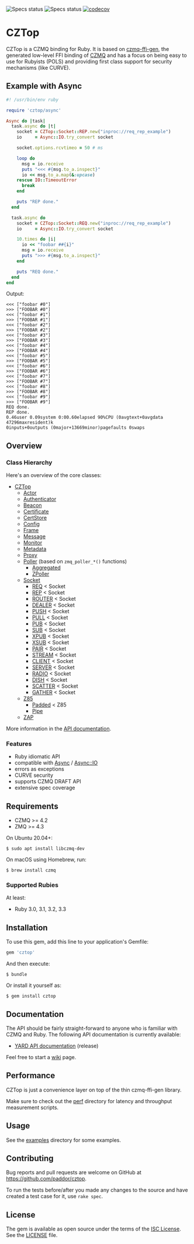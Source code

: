 ![Specs status](https://github.com/paddor/cztop/workflows/STABLE%20API/badge.svg)
![Specs status](https://github.com/paddor/cztop/workflows/DRAFT%20API/badge.svg)
[![codecov](https://codecov.io/gh/paddor/cztop/branch/master/graph/badge.svg?token=TnjOba97R7)](https://codecov.io/gh/paddor/cztop)

# CZTop

CZTop is a CZMQ binding for Ruby. It is based on
[czmq-ffi-gen](https://github.com/paddor/czmq-ffi-gen), the generated low-level
FFI binding of [CZMQ](https://github.com/zeromq/czmq) and has a focus on being
easy to use for Rubyists (POLS) and providing first class support for security
mechanisms (like CURVE).


## Example with Async

```ruby
#! /usr/bin/env ruby

require 'cztop/async'

Async do |task|
  task.async do |t|
    socket = CZTop::Socket::REP.new("inproc://req_rep_example")
    io     = Async::IO.try_convert socket

    socket.options.rcvtimeo = 50 # ms

    loop do
      msg = io.receive
      puts "<<< #{msg.to_a.inspect}"
      io << msg.to_a.map(&:upcase)
    rescue IO::TimeoutError
      break
    end

    puts "REP done."
  end

  task.async do
    socket = CZTop::Socket::REQ.new("inproc://req_rep_example")
    io     = Async::IO.try_convert socket

    10.times do |i|
      io << "foobar ##{i}"
      msg = io.receive
      puts ">>> #{msg.to_a.inspect}"
    end

    puts "REQ done."
  end
end
```


Output:
```
<<< ["foobar #0"]
>>> ["FOOBAR #0"]
<<< ["foobar #1"]
>>> ["FOOBAR #1"]
<<< ["foobar #2"]
>>> ["FOOBAR #2"]
<<< ["foobar #3"]
>>> ["FOOBAR #3"]
<<< ["foobar #4"]
>>> ["FOOBAR #4"]
<<< ["foobar #5"]
>>> ["FOOBAR #5"]
<<< ["foobar #6"]
>>> ["FOOBAR #6"]
<<< ["foobar #7"]
>>> ["FOOBAR #7"]
<<< ["foobar #8"]
>>> ["FOOBAR #8"]
<<< ["foobar #9"]
>>> ["FOOBAR #9"]
REQ done.
REP done.
0.46user 0.09system 0:00.60elapsed 90%CPU (0avgtext+0avgdata 47296maxresident)k
0inputs+0outputs (0major+13669minor)pagefaults 0swaps
```

## Overview

### Class Hierarchy

Here's an overview of the core classes:

* [CZTop](http://www.rubydoc.info/gems/cztop/CZTop)
  * [Actor](http://www.rubydoc.info/gems/cztop/CZTop)
  * [Authenticator](http://www.rubydoc.info/gems/cztop/CZTop/Authenticator)
  * [Beacon](http://www.rubydoc.info/gems/cztop/CZTop/Beacon)
  * [Certificate](http://www.rubydoc.info/gems/cztop/CZTop/Certificate)
  * [CertStore](http://www.rubydoc.info/gems/cztop/CZTop/CertStore)
  * [Config](http://www.rubydoc.info/gems/cztop/CZTop/Config)
  * [Frame](http://www.rubydoc.info/gems/cztop/CZTop/Frame)
  * [Message](http://www.rubydoc.info/gems/cztop/CZTop/Message)
  * [Monitor](http://www.rubydoc.info/gems/cztop/CZTop/Monitor)
  * [Metadata](http://www.rubydoc.info/gems/cztop/CZTop/Metadata)
  * [Proxy](http://www.rubydoc.info/gems/cztop/CZTop/Proxy)
  * [Poller](http://www.rubydoc.info/gems/cztop/CZTop/Poller) (based on `zmq_poller_*()` functions)
    * [Aggregated](http://www.rubydoc.info/gems/cztop/CZTop/Poller/Aggregated)
    * [ZPoller](http://www.rubydoc.info/gems/cztop/CZTop/Poller/ZPoller)
  * [Socket](http://www.rubydoc.info/gems/cztop/CZTop/Socket)
    * [REQ](http://www.rubydoc.info/gems/cztop/CZTop/Socket/REQ) < Socket
    * [REP](http://www.rubydoc.info/gems/cztop/CZTop/Socket/REP) < Socket
    * [ROUTER](http://www.rubydoc.info/gems/cztop/CZTop/Socket/ROUTER) < Socket
    * [DEALER](http://www.rubydoc.info/gems/cztop/CZTop/Socket/DEALER) < Socket
    * [PUSH](http://www.rubydoc.info/gems/cztop/CZTop/Socket/PUSH) < Socket
    * [PULL](http://www.rubydoc.info/gems/cztop/CZTop/Socket/PULL) < Socket
    * [PUB](http://www.rubydoc.info/gems/cztop/CZTop/Socket/PUB) < Socket
    * [SUB](http://www.rubydoc.info/gems/cztop/CZTop/Socket/SUB) < Socket
    * [XPUB](http://www.rubydoc.info/gems/cztop/CZTop/Socket/XPUB) < Socket
    * [XSUB](http://www.rubydoc.info/gems/cztop/CZTop/Socket/XSUB) < Socket
    * [PAIR](http://www.rubydoc.info/gems/cztop/CZTop/Socket/PAIR) < Socket
    * [STREAM](http://www.rubydoc.info/gems/cztop/CZTop/Socket/STREAM) < Socket
    * [CLIENT](http://www.rubydoc.info/gems/cztop/CZTop/Socket/CLIENT) < Socket
    * [SERVER](http://www.rubydoc.info/gems/cztop/CZTop/Socket/SERVER) < Socket
    * [RADIO](http://www.rubydoc.info/gems/cztop/CZTop/Socket/RADIO) < Socket
    * [DISH](http://www.rubydoc.info/gems/cztop/CZTop/Socket/DISH) < Socket
    * [SCATTER](http://www.rubydoc.info/gems/cztop/CZTop/Socket/SCATTER) < Socket
    * [GATHER](http://www.rubydoc.info/gems/cztop/CZTop/Socket/GATHER) < Socket
  * [Z85](http://www.rubydoc.info/gems/cztop/CZTop/Z85)
    * [Padded](http://www.rubydoc.info/gems/cztop/CZTop/Z85/Padded) < Z85
    * [Pipe](http://www.rubydoc.info/gems/cztop/CZTop/Z85/Pipe)
  * [ZAP](http://www.rubydoc.info/gems/cztop/CZTop/ZAP)

More information in the [API documentation](http://www.rubydoc.info/github/paddor/cztop).

### Features

* Ruby idiomatic API
* compatible with [Async](https://github.com/socketry/async) / [Async::IO](https://github.com/socketry/async-io)
* errors as exceptions
* CURVE security
* supports CZMQ DRAFT API
* extensive spec coverage

## Requirements


* CZMQ >= 4.2
* ZMQ >= 4.3


On Ubuntu 20.04+:

    $ sudo apt install libczmq-dev

On macOS using Homebrew, run:

    $ brew install czmq

### Supported Rubies

At least:

* Ruby 3.0, 3.1, 3.2, 3.3

## Installation

To use this gem, add this line to your application's Gemfile:

```ruby
gem 'cztop'
```

And then execute:

    $ bundle

Or install it yourself as:

    $ gem install cztop

## Documentation

The API should be fairly straight-forward to anyone who is familiar with CZMQ
and Ruby.  The following API documentation is currently available:

* [YARD API documentation](http://www.rubydoc.info/gems/cztop) (release)

Feel free to start a [wiki](https://github.com/paddor/cztop/wiki) page.

## Performance

CZTop is just a convenience layer on top of the thin czmq-ffi-gen library.

Make sure to check out the
[perf](https://github.com/paddor/cztop/blob/master/perf) directory for latency
and throughput measurement scripts.

## Usage

See the [examples](https://github.com/paddor/cztop/blob/master/examples) directory for some examples.


## Contributing

Bug reports and pull requests are welcome on GitHub at https://github.com/paddor/cztop.

To run the tests before/after you made any changes to the source and have
created a test case for it, use `rake spec`.

## License

The gem is available as open source under the terms of the [ISC License](http://opensource.org/licenses/ISC).
See the [LICENSE](https://github.com/paddor/cztop/blob/master/LICENSE) file.
